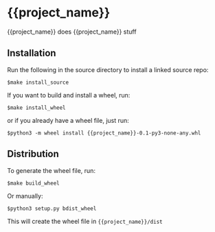 # {{project_name}}

{{project_name}} does {{project_name}} stuff

## Installation

Run the following in the source directory to install a linked source repo:
	
	$make install_source

If you want to build and install a wheel, run:

	$make install_wheel

or if you already have a wheel file, just run:

	$python3 -m wheel install {{project_name}}-0.1-py3-none-any.whl
	
## Distribution

To generate the wheel file, run:

	$make build_wheel
	
Or manually:

	$python3 setup.py bdist_wheel
	
This will create the wheel file in  ```{{project_name}}/dist```
